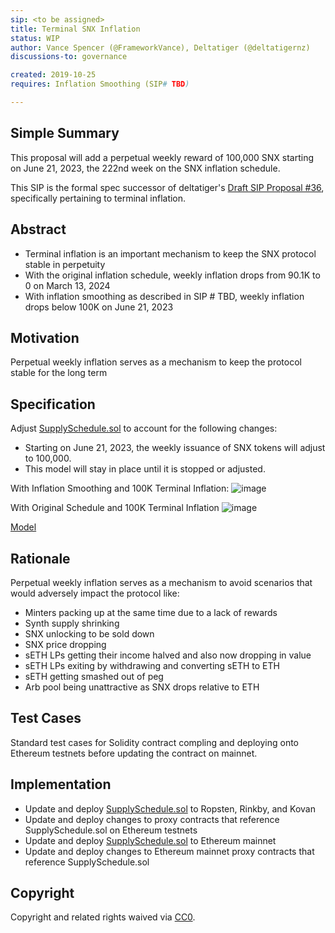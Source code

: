 ```yaml
---
sip: <to be assigned>
title: Terminal SNX Inflation
status: WIP
author: Vance Spencer (@FrameworkVance), Deltatiger (@deltatigernz)
discussions-to: governance

created: 2019-10-25
requires: Inflation Smoothing (SIP# TBD)

---
```


<!--You can leave these HTML comments in your merged SIP and delete the visible duplicate text guides, they will not appear and may be helpful to refer to if you edit it again. This is the suggested template for new SIPs. Note that an SIP number will be assigned by an editor. When opening a pull request to submit your SIP, please use an abbreviated title in the filename, `sip-draft_title_abbrev.md`. The title should be 44 characters or less.-->


## Simple Summary
<!--"If you can't explain it simply, you don't understand it well enough." Provide a simplified and layman-accessible explanation of the SIP.-->
This proposal will add a perpetual weekly reward of 100,000 SNX starting on June 21, 2023, the 222nd week on the SNX inflation schedule. 

This SIP is the formal spec successor of deltatiger's [Draft SIP Proposal #36](https://github.com/Synthetixio/SIPs/issues/36), specifically pertaining to terminal inflation. 


## Abstract
<!--A short (~200 word) description of the technical issue being addressed.-->
- Terminal inflation is an important mechanism to keep the SNX protocol stable in perpetuity
- With the original inflation schedule, weekly inflation drops from 90.1K to 0 on March 13, 2024
- With inflation smoothing as described in SIP # TBD, weekly inflation drops below 100K on June 21, 2023 

## Motivation
<!--The motivation is critical for SIPs that want to change Synthetix. It should clearly explain why the existing protocol specification is inadequate to address the problem that the SIP solves. SIP submissions without sufficient motivation may be rejected outright.-->
Perpetual weekly inflation serves as a mechanism to keep the protocol stable for the long term


## Specification
<!--The technical specification should describe the syntax and semantics of any new feature.-->
Adjust [SupplySchedule.sol](https://github.com/Synthetixio/synthetix/blob/master/contracts/SupplySchedule.sol) to account for the following changes:
- Starting on June 21, 2023, the weekly issuance of SNX tokens will adjust to 100,000.
- This model will stay in place until it is stopped or adjusted.

With Inflation Smoothing and 100K Terminal Inflation:
![image](https://media.discordapp.net/attachments/637348888713625626/637736129013088295/Screen_Shot_2019-10-26_at_12.20.50_PM.png)

With Original Schedule and 100K Terminal Inflation
![image](https://media.discordapp.net/attachments/637348888713625626/637735914516512788/Screen_Shot_2019-10-26_at_12.24.34_PM.png)

[Model](https://docs.google.com/spreadsheets/d/1rVXFnZSMvHEv5XpA5Q23x-cXEo7w-2T80wlAfT-YbuI/edit#gid=1640166717)


## Rationale
<!--The rationale fleshes out the specification by describing what motivated the design and why particular design decisions were made. It should describe alternate designs that were considered and related work, e.g. how the feature is supported in other languages. The rationale may also provide evidence of consensus within the community, and should discuss important objections or concerns raised during discussion.-->
Perpetual weekly inflation serves as a mechanism to avoid scenarios that would adversely impact the protocol like:

- Minters packing up at the same time due to a lack of rewards
- Synth supply shrinking
- SNX unlocking to be sold down
- SNX price dropping
- sETH LPs getting their income halved and also now dropping in value
- sETH LPs exiting by withdrawing and converting sETH to ETH
- sETH getting smashed out of peg
- Arb pool being unattractive as SNX drops relative to ETH

## Test Cases
<!--Test cases for an implementation are mandatory for SIPs but can be included with the implementation..-->
Standard test cases for Solidity contract compling and deploying onto Ethereum testnets before updating the contract on mainnet. 

## Implementation
<!--The implementations must be completed before any SIP is given status "Implemented", but it need not be completed before the SIP is "Approved". While there is merit to the approach of reaching consensus on the specification and rationale before writing code, the principle of "rough consensus and running code" is still useful when it comes to resolving many discussions of API details.-->
- Update and deploy [SupplySchedule.sol](https://github.com/Synthetixio/synthetix/blob/master/contracts/SupplySchedule.sol) to Ropsten, Rinkby, and Kovan
- Update and deploy changes to proxy contracts that reference SupplySchedule.sol on Ethereum testnets
- Update and deploy [SupplySchedule.sol](https://github.com/Synthetixio/synthetix/blob/master/contracts/SupplySchedule.sol) to Ethereum mainnet
- Update and deploy changes to Ethereum mainnet proxy contracts that reference SupplySchedule.sol

## Copyright
Copyright and related rights waived via [CC0](https://creativecommons.org/publicdomain/zero/1.0/).
